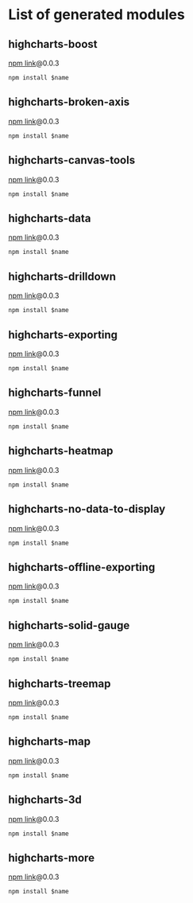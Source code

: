 # List of generated modules 

## highcharts-boost
[npm link](https://www.npmjs.com/package/highcharts-boost)@0.0.3

`npm install $name`

## highcharts-broken-axis
[npm link](https://www.npmjs.com/package/highcharts-broken-axis)@0.0.3

`npm install $name`

## highcharts-canvas-tools
[npm link](https://www.npmjs.com/package/highcharts-canvas-tools)@0.0.3

`npm install $name`

## highcharts-data
[npm link](https://www.npmjs.com/package/highcharts-data)@0.0.3

`npm install $name`

## highcharts-drilldown
[npm link](https://www.npmjs.com/package/highcharts-drilldown)@0.0.3

`npm install $name`

## highcharts-exporting
[npm link](https://www.npmjs.com/package/highcharts-exporting)@0.0.3

`npm install $name`

## highcharts-funnel
[npm link](https://www.npmjs.com/package/highcharts-funnel)@0.0.3

`npm install $name`

## highcharts-heatmap
[npm link](https://www.npmjs.com/package/highcharts-heatmap)@0.0.3

`npm install $name`

## highcharts-no-data-to-display
[npm link](https://www.npmjs.com/package/highcharts-no-data-to-display)@0.0.3

`npm install $name`

## highcharts-offline-exporting
[npm link](https://www.npmjs.com/package/highcharts-offline-exporting)@0.0.3

`npm install $name`

## highcharts-solid-gauge
[npm link](https://www.npmjs.com/package/highcharts-solid-gauge)@0.0.3

`npm install $name`

## highcharts-treemap
[npm link](https://www.npmjs.com/package/highcharts-treemap)@0.0.3

`npm install $name`

## highcharts-map
[npm link](https://www.npmjs.com/package/highcharts-map)@0.0.3

`npm install $name`

## highcharts-3d
[npm link](https://www.npmjs.com/package/highcharts-3d)@0.0.3

`npm install $name`

## highcharts-more
[npm link](https://www.npmjs.com/package/highcharts-more)@0.0.3

`npm install $name`

